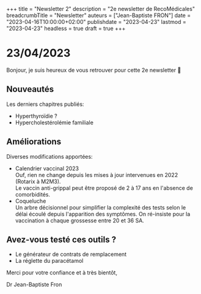 +++
title = "Newsletter 2"
description = "2e newsletter de RecoMédicales"
breadcrumbTitle = "Newsletter"
auteurs = ["Jean-Baptiste FRON"]
date = "2023-04-16T10:00:00+02:00"
publishdate = "2023-04-23"
lastmod = "2023-04-23"
headless = true
draft = true
+++

# 23/04/2023

Bonjour, je suis heureux de vous retrouver pour cette 2e newsletter 📰

## Nouveautés

Les derniers chapitres publiés:

- Hyperthyroïdie ?
- Hypercholestérolémie familiale

## Améliorations

Diverses modifications apportées:

- Calendrier vaccinal 2023  
  Ouf, rien ne change depuis les mises à jour intervenues en 2022 (Rotarix à M2M3).  
  Le vaccin anti-grippal peut être proposé de 2 à 17 ans en l'absence de comorbidités.
- Coqueluche  
  Un arbre décisionnel pour simplifier la complexité des tests selon le délai écoulé depuis l'apparition des symptômes. On ré-insiste pour la vaccination à chaque grossesse entre 20 et 36 SA.

## Avez-vous testé ces outils ?

- Le générateur de contrats de remplacement
- La réglette du paracétamol

Merci pour votre confiance et à très bientôt,

Dr Jean-Baptiste Fron
